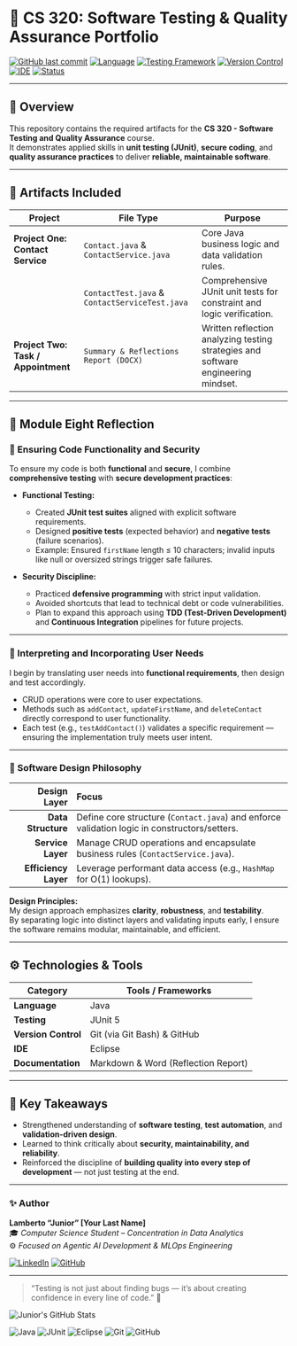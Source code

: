 # 🧩 CS 320: Software Testing & Quality Assurance Portfolio  

[![GitHub last commit](https://img.shields.io/github/last-commit/yourusername/CS320-Portfolio?style=for-the-badge&color=blueviolet)](https://github.com/yourusername/CS320-Portfolio)
[![Language](https://img.shields.io/badge/Language-Java-orange?style=for-the-badge&logo=java)](https://www.java.com/)
[![Testing Framework](https://img.shields.io/badge/Testing-JUnit5-red?style=for-the-badge&logo=junit5)](https://junit.org/junit5/)
[![Version Control](https://img.shields.io/badge/Version_Control-Git_&_GitHub-black?style=for-the-badge&logo=git)](https://git-scm.com/)
[![IDE](https://img.shields.io/badge/IDE-Eclipse-blue?style=for-the-badge&logo=eclipseide)](https://www.eclipse.org/)
[![Status](https://img.shields.io/badge/Status-Completed-success?style=for-the-badge)]()

---

## 📘 Overview  

This repository contains the required artifacts for the **CS 320 - Software Testing and Quality Assurance** course.  
It demonstrates applied skills in **unit testing (JUnit)**, **secure coding**, and **quality assurance practices** to deliver **reliable, maintainable software**.

---

## 🧱 Artifacts Included  

| **Project** | **File Type** | **Purpose** |
|--------------|----------------|--------------|
| **Project One: Contact Service** | `Contact.java` & `ContactService.java` | Core Java business logic and data validation rules. |
| | `ContactTest.java` & `ContactServiceTest.java` | Comprehensive JUnit unit tests for constraint and logic verification. |
| **Project Two: Task / Appointment** | `Summary & Reflections Report (DOCX)` | Written reflection analyzing testing strategies and software engineering mindset. |

---

## 🚀 Module Eight Reflection  

### 🔐 Ensuring Code Functionality and Security  

To ensure my code is both **functional** and **secure**, I combine **comprehensive testing** with **secure development practices**:

- **Functional Testing:**  
  - Created **JUnit test suites** aligned with explicit software requirements.  
  - Designed **positive tests** (expected behavior) and **negative tests** (failure scenarios).  
  - Example: Ensured `firstName` length ≤ 10 characters; invalid inputs like null or oversized strings trigger safe failures.  

- **Security Discipline:**  
  - Practiced **defensive programming** with strict input validation.  
  - Avoided shortcuts that lead to technical debt or code vulnerabilities.  
  - Plan to expand this approach using **TDD (Test-Driven Development)** and **Continuous Integration** pipelines for future projects.

---

### 👥 Interpreting and Incorporating User Needs  

I begin by translating user needs into **functional requirements**, then design and test accordingly.  

- CRUD operations were core to user expectations.  
- Methods such as `addContact`, `updateFirstName`, and `deleteContact` directly correspond to user functionality.  
- Each test (e.g., `testAddContact()`) validates a specific requirement — ensuring the implementation truly meets user intent.

---

### 🧠 Software Design Philosophy  

| **Design Layer** | **Focus** |
|------------------:|:-----------|
| **Data Structure** | Define core structure (`Contact.java`) and enforce validation logic in constructors/setters. |
| **Service Layer** | Manage CRUD operations and encapsulate business rules (`ContactService.java`). |
| **Efficiency Layer** | Leverage performant data access (e.g., `HashMap` for O(1) lookups). |

**Design Principles:**  
My design approach emphasizes **clarity**, **robustness**, and **testability**.  
By separating logic into distinct layers and validating inputs early, I ensure the software remains modular, maintainable, and efficient.

---

## ⚙️ Technologies & Tools  

| **Category** | **Tools / Frameworks** |
|---------------|------------------------|
| **Language** | Java |
| **Testing** | JUnit 5 |
| **Version Control** | Git (via Git Bash) & GitHub |
| **IDE** | Eclipse |
| **Documentation** | Markdown & Word (Reflection Report) |

---

## 🌟 Key Takeaways  

- Strengthened understanding of **software testing**, **test automation**, and **validation-driven design**.  
- Learned to think critically about **security, maintainability, and reliability**.  
- Reinforced the discipline of **building quality into every step of development** — not just testing at the end.

---

### ✨ Author  

**Lamberto “Junior” [Your Last Name]**  
🎓 *Computer Science Student – Concentration in Data Analytics*  
⚙️ *Focused on Agentic AI Development & MLOps Engineering*  

[![LinkedIn](https://img.shields.io/badge/LinkedIn-Connect-blue?style=for-the-badge&logo=linkedin)](https://www.linkedin.com/in/yourprofile)
[![GitHub](https://img.shields.io/badge/GitHub-Follow-black?style=for-the-badge&logo=github)](https://github.com/yourusername)

---

> “Testing is not just about finding bugs — it’s about creating confidence in every line of code.” 🧩

![Junior's GitHub Stats](https://github-readme-stats.vercel.app/api?username=yourusername&show_icons=true&theme=radical)

![Java](https://img.shields.io/badge/Code-Java-orange?style=flat-square&logo=java)
![JUnit](https://img.shields.io/badge/Tested%20With-JUnit5-red?style=flat-square&logo=junit5)
![Eclipse](https://img.shields.io/badge/IDE-Eclipse-blue?style=flat-square&logo=eclipseide)
![Git](https://img.shields.io/badge/Version%20Control-Git-lightgrey?style=flat-square&logo=git)
![GitHub](https://img.shields.io/badge/Repository-GitHub-black?style=flat-square&logo=github)
